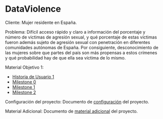# DataViolence

Cliente: Mujer residente en España.



Problema: Difícil acceso rápido y claro a información del porcentaje y número de victimas de agresión sexual, y qué porcentaje de estas víctimas fueron además sujeto de agresión sexual con penetración en diferentes comunidades autónomas de España. Por consiguiente, desconocimiento de las mujeres sobre que partes del país son más propensas a estos crímenes y qué probabilidad hay de que ella sea víctima de lo mismo.

Material Objetivo 1:
  - [Historia de Usuario 1](https://github.com/jvrqc/practIV/issues/2)
  - [Milestone 0](https://github.com/jvrqc/practIV/milestone/1)
  - [Milestone 1](https://github.com/jvrqc/practIV/milestone/2)
  - [Milestone 2](https://github.com/jvrqc/practIV/milestone/3)

Configuración del proyecto:
Documento de [configuración](conf/configuracion.md) del proyecto.

Material Adicional:
Documento de [material adicional](docs/materialAdicional.md) del proyecto.
